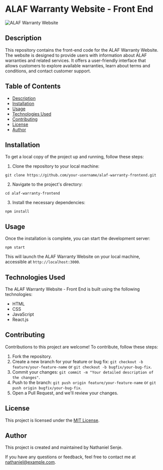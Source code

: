 # ALAF Warranty Website - Front End

![ALAF Warranty Website](https://example.com/path/to/your/image.png)

## Description

This repository contains the front-end code for the ALAF Warranty Website. The website is designed to provide users with information about ALAF warranties and related services. It offers a user-friendly interface that allows customers to explore available warranties, learn about terms and conditions, and contact customer support.

## Table of Contents

- [Description](#description)
- [Installation](#installation)
- [Usage](#usage)
- [Technologies Used](#technologies-used)
- [Contributing](#contributing)
- [License](#license)
- [Author](#author)

## Installation

To get a local copy of the project up and running, follow these steps:

1. Clone the repository to your local machine:

```
git clone https://github.com/your-username/alaf-warranty-frontend.git
```

2. Navigate to the project's directory:

```
cd alaf-warranty-frontend
```

3. Install the necessary dependencies:

```
npm install
```

## Usage

Once the installation is complete, you can start the development server:

```
npm start
```

This will launch the ALAF Warranty Website on your local machine, accessible at `http://localhost:3000`.

## Technologies Used

The ALAF Warranty Website - Front End is built using the following technologies:

- HTML
- CSS
- JavaScript
- React.js

## Contributing

Contributions to this project are welcome! To contribute, follow these steps:

1. Fork the repository.
2. Create a new branch for your feature or bug fix: `git checkout -b feature/your-feature-name` or `git checkout -b bugfix/your-bug-fix`.
3. Commit your changes: `git commit -m "Your detailed description of the changes"`.
4. Push to the branch: `git push origin feature/your-feature-name` or `git push origin bugfix/your-bug-fix`.
5. Open a Pull Request, and we'll review your changes.

## License

This project is licensed under the [MIT License](LICENSE).

## Author

This project is created and maintained by Nathaniel Senje.

If you have any questions or feedback, feel free to contact me at [nathaniel@example.com](mailto:nathaniel@example.com).

